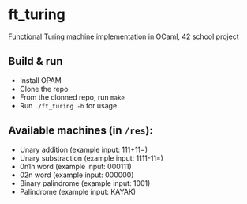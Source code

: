 # ft_turing

[Functional](https://en.wikipedia.org/wiki/Functional_programming) Turing machine implementation in OCaml, 42 school project

## Build & run

- Install OPAM
- Clone the repo
- From the clonned repo, run `make`
- Run `./ft_turing -h` for usage


## Available machines (in `/res`):
  - Unary addition (example input: 111+11=)
  - Unary substraction (example input: 1111-11=)
  - 0n1n word (example input: 000111)
  - 02n word (example input: 000000)
  - Binary palindrome (example input: 1001)
  - Palindrome (example input: KAYAK)
